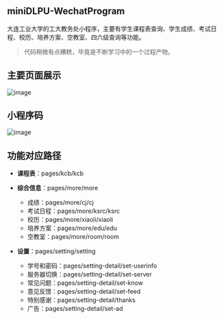 ## miniDLPU-WechatProgram
大连工业大学的工大教务处小程序，主要有学生课程表查询、学生成绩、考试日程、校历、培养方案、空教室、四六级查询等功能。
> 代码稍微有点糟糕，毕竟是不断学习中的一个过程产物。

## 主要页面展示
![image](https://raw.githubusercontent.com/wiki/Patrick-Jun/miniDLPU-WechatProgram/img.png)

## 小程序码
![image](https://raw.githubusercontent.com/wiki/Patrick-Jun/miniDLPU-WechatProgram/kcb.jpg)

## 功能对应路径
+ **课程表**：pages/kcb/kcb

+ **综合信息**：pages/more/more
	- 成绩：pages/more/cj/cj
	- 考试日程：pages/more/ksrc/ksrc
	- 校历：pages/more/xiaoli/xiaoli
	- 培养方案：pages/more/edu/edu
	- 空教室：pages/more/room/room
	
+ **设置**：pages/setting/setting
    + 学号和密码：pages/setting-detail/set-userinfo
    + 服务器切换：pages/setting-detail/set-server
    + 常见问题：pages/setting-detail/set-know
	+ 意见反馈：pages/setting-detail/set-feed
	+ 特别感谢：pages/setting-detail/thanks
	+ 广告：pages/setting-detail/set-ad
